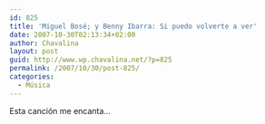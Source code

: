 ```yaml
---
id: 825
title: 'Miguel Bosé; y Benny Ibarra: Si puedo volverte a ver'
date: 2007-10-30T02:13:34+02:00
author: Chavalina
layout: post
guid: http://www.wp.chavalina.net/?p=825
permalink: /2007/10/30/post-825/
categories:
  - Música
---
```

Esta canci&oacute;n me encanta&#8230;

<p class="imgcentro"><object width="425" height="355"><param name="movie" value="http://www.youtube.com/v/qiQW_xryS0g&rel=1"><param name="wmode" value="transparent"><embed src="http://www.youtube.com/v/qiQW_xryS0g&rel=1" type="application/x-shockwave-flash" wmode="transparent" width="425" height="355"><noembed><br />
En cuanto puede se me escapa <br />
y de momento lo que ha sido... fu&eacute; <br />
en esta ausencia que respiro <br />
hay algo m&aacute;s... y otras muchas por llover. <br />
<br />
&iquest;C&oacute;mo aprender a estar perdido? <br />
&iquest;c&oacute;mo empezar y echar de menos <br />
cuando estreno coraz&oacute;n? <br />
<br />
Y si es mi suerte que sea fuerte <br />
que me queme todo entero <br />
y de una vez. <br />
<br />
Y cuando quieras te lo escribo, <br />
sin un descanso, mientras que haya una pared <br />
en pleno cielo y por si acaso en el olvido <br />
que me aguanto lo que muero <br />
Si Puedo Volverte a Ver. <br />
<br />
En cuanto puede se me escapa <br />
del aire cualga mis suspiros... <br />
y es as&iacute; de simple, as&iacute; de grande <br />
es algo que... no consigo no querer <br />
y no me cabe m&aacute;s paciencia. <br />
<br />
Estoy cansado de morderme el coraz&oacute;n,no puedo m&aacute;s <br />
si es el destino que me rompa a estas alturas, <br />
que me parta de una vez. <br />
</noembed></object></p>